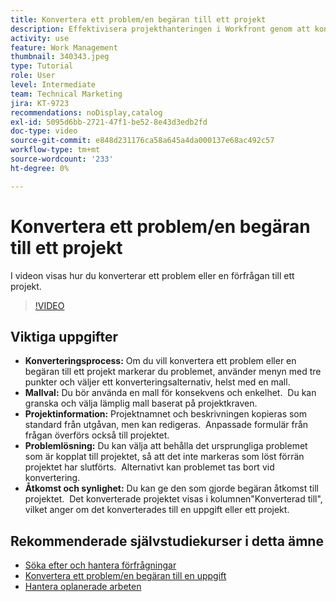```yaml
---
title: Konvertera ett problem/en begäran till ett projekt
description: Effektivisera projekthanteringen i Workfront genom att konvertera problem till projekt med mallar, anpassa projektinformation, hantera problemlösningsalternativ och säkerställa synlighet och åtkomst för smidiga arbetsflöden.
activity: use
feature: Work Management
thumbnail: 340343.jpeg
type: Tutorial
role: User
level: Intermediate
team: Technical Marketing
jira: KT-9723
recommendations: noDisplay,catalog
exl-id: 5095d6bb-2721-47f1-be52-8e43d3edb2fd
doc-type: video
source-git-commit: e848d231176ca58a645a4da000137e68ac492c57
workflow-type: tm+mt
source-wordcount: '233'
ht-degree: 0%

---
```


# Konvertera ett problem/en begäran till ett projekt

I videon visas hur du konverterar ett problem eller en förfrågan till ett projekt.

>[!VIDEO](https://video.tv.adobe.com/v/340343/?quality=12&learn=on&enablevpops)

## Viktiga uppgifter

* **Konverteringsprocess:** Om du vill konvertera ett problem eller en begäran till ett projekt markerar du problemet, använder menyn med tre punkter och väljer ett konverteringsalternativ, helst med en mall. &#x200B;
* **Mallval:** Du bör använda en mall för konsekvens och enkelhet. &#x200B; Du kan granska och välja lämplig mall baserat på projektkraven. &#x200B;
* **Projektinformation:** Projektnamnet och beskrivningen kopieras som standard från utgåvan, men kan redigeras. &#x200B; Anpassade formulär från frågan överförs också till projektet. &#x200B;
* **Problemlösning:** Du kan välja att behålla det ursprungliga problemet som är kopplat till projektet, så att det inte markeras som löst förrän projektet har slutförts. &#x200B; Alternativt kan problemet tas bort vid konvertering. &#x200B;
* **Åtkomst och synlighet:** Du kan ge den som gjorde begäran åtkomst till projektet. &#x200B; Det konverterade projektet visas i kolumnen&quot;Konverterad till&quot;, vilket anger om det konverterades till en uppgift eller ett projekt. &#x200B;


## Rekommenderade självstudiekurser i detta ämne

* [Söka efter och hantera förfrågningar](/help/manage-work/issues-requests/find-requests.md)
* [Konvertera ett problem/en begäran till en uppgift](/help/manage-work/issues-requests/convert-issues-to-other-work-items.md)
* [Hantera oplanerade arbeten](/help/manage-work/issues-requests/handle-unplanned-work.md)

